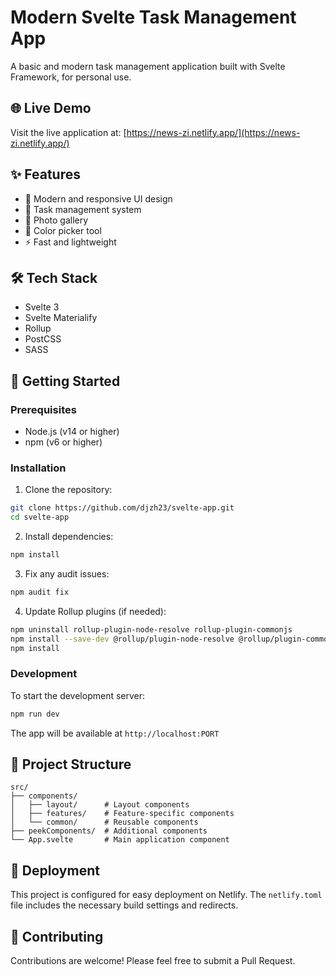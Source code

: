 # Modern Svelte Task Management App

A basic and modern task management application built with Svelte Framework, for personal use. 

## 🌐 Live Demo
Visit the live application at: [https://news-zi.netlify.app/](https://news-zi.netlify.app/)

## ✨ Features

- 🎨 Modern and responsive UI design
- 📝 Task management system
- 📸 Photo gallery
- 🎨 Color picker tool
- ⚡ Fast and lightweight

## 🛠️ Tech Stack

- Svelte 3
- Svelte Materialify
- Rollup
- PostCSS
- SASS

## 🚀 Getting Started

### Prerequisites

- Node.js (v14 or higher)
- npm (v6 or higher)

### Installation

1. Clone the repository:
```bash
git clone https://github.com/djzh23/svelte-app.git
cd svelte-app

```

2. Install dependencies:
```bash
npm install
```

3. Fix any audit issues:
```bash
npm audit fix
```

4. Update Rollup plugins (if needed):
```bash
npm uninstall rollup-plugin-node-resolve rollup-plugin-commonjs
npm install --save-dev @rollup/plugin-node-resolve @rollup/plugin-commonjs
npm install
```

### Development

To start the development server:

```bash
npm run dev
```

The app will be available at `http://localhost:PORT`

## 📁 Project Structure

```
src/
├── components/
│   ├── layout/      # Layout components
│   ├── features/    # Feature-specific components
│   └── common/      # Reusable components
├── peekComponents/  # Additional components
└── App.svelte       # Main application component
```

## 🚀 Deployment

This project is configured for easy deployment on Netlify. The `netlify.toml` file includes the necessary build settings and redirects.

## 🤝 Contributing

Contributions are welcome! Please feel free to submit a Pull Request.

